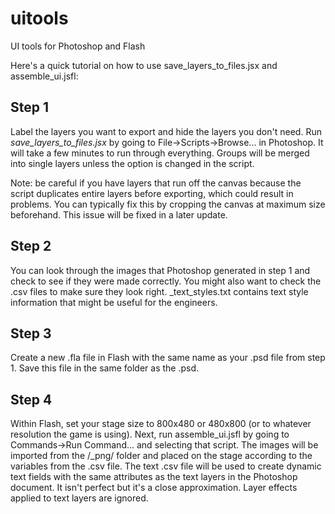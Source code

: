 uitools
========================================================================================

UI tools for Photoshop and Flash

Here's a quick tutorial on how to use save_layers_to_files.jsx and assemble_ui.jsfl:

Step 1
----------------------------------------------------------------------------------------
Label the layers you want to export and hide the layers you don't need. Run _save_layers_to_files.jsx_ by going to File->Scripts->Browse... in Photoshop. It will take a few minutes to run through everything.  Groups will be merged into single layers unless the option is changed in the script.

Note: be careful if you have layers that run off the canvas because the script duplicates entire layers before exporting, which could result in problems.  You can typically fix this by cropping the canvas at maximum size beforehand.  This issue will be fixed in a later update.



Step 2
----------------------------------------------------------------------------------------
You can look through the images that Photoshop generated in step 1 and check to see if they were made correctly.  You might also want to check the .csv files to make sure they look right.  <filename>_text_styles.txt contains text style information that might be useful for the engineers.  



Step 3
----------------------------------------------------------------------------------------
Create a new .fla file in Flash with the same name as your .psd file from step 1.  Save this file in the same folder as the .psd.



Step 4
----------------------------------------------------------------------------------------
Within Flash, set your stage size to 800x480 or 480x800 (or to whatever resolution the game is using).  Next, run assemble_ui.jsfl by going to Commands->Run Command... and selecting that script.  The images will be imported from the /<filename>_png/ folder and placed on the stage according to the variables from the .csv file.  The text .csv file will be used to create dynamic text fields with the same attributes as the text layers in the Photoshop document.  It isn't perfect but it's a close approximation.  Layer effects applied to text layers are ignored. 
